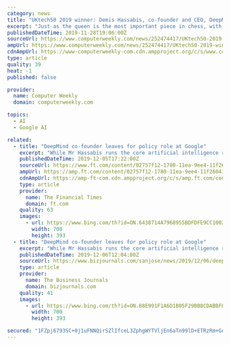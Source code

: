 ```yaml
---
category: news
title: "UKtech50 2019 winner: Demis Hassabis, co-founder and CEO, DeepMind"
excerpt: "Just as the queen is the most important piece in chess, with its ability to move anywhere across the board, DeepMind founder and chief executive Demis Hassabis is at the centre of an emerging world order where artificial intelligence (AI) will impact every ..."
publishedDateTime: 2019-11-28T19:06:00Z
sourceUrl: https://www.computerweekly.com/news/252474417/UKtech50-2019-winner-Demis-Hassabis-co-founder-and-CEO-DeepMind
ampUrl: https://www.computerweekly.com/news/252474417/UKtech50-2019-winner-Demis-Hassabis-co-founder-and-CEO-DeepMind?amp=1
cdnAmpUrl: https://www-computerweekly-com.cdn.ampproject.org/c/s/www.computerweekly.com/news/252474417/UKtech50-2019-winner-Demis-Hassabis-co-founder-and-CEO-DeepMind?amp=1
type: article
quality: 39
heat: -1
published: false

provider:
  name: Computer Weekly
  domain: computerweekly.com

topics:
  - AI
  - Google AI

related:
  - title: "DeepMind co-founder leaves for policy role at Google"
    excerpt: "While Mr Hassabis runs the core artificial intelligence research at DeepMind ... infra and [self-driving car company] Waymo,” according to LinkedIn profiles of employees. Mr Hassabis pointed to other examples of collaboration, including research using machine learning to accelerate ecological research in the Serengeti, and work with Waymo ..."
    publishedDateTime: 2019-12-05T17:22:00Z
    sourceUrl: https://www.ft.com/content/02757f12-1780-11ea-9ee4-11f260415385
    ampUrl: https://amp.ft.com/content/02757f12-1780-11ea-9ee4-11f260415385
    cdnAmpUrl: https://amp-ft-com.cdn.ampproject.org/c/s/amp.ft.com/content/02757f12-1780-11ea-9ee4-11f260415385
    type: article
    provider:
      name: The Financial Times
      domain: ft.com
    quality: 63
    images:
      - url: https://www.bing.com/th?id=ON.6438714A7968955BDFDFE9CC1002A9A4
        width: 700
        height: 393
  - title: "DeepMind co-founder leaves for policy role at Google"
    excerpt: "While Mr Hassabis runs the core artificial intelligence research at DeepMind ... infra and [self-driving car company] Waymo,” according to LinkedIn profiles of employees. Mr Hassabis pointed to other examples of collaboration, including research using machine learning to accelerate ecological research in the Serengeti, and work with Waymo ..."
    publishedDateTime: 2019-12-06T12:04:00Z
    sourceUrl: https://www.bizjournals.com/sanjose/news/2019/12/06/deepmind-co-founder-leaves-for-policy-role-at.html
    type: article
    provider:
      name: The Business Journals
      domain: bizjournals.com
    quality: 41
    images:
      - url: https://www.bing.com/th?id=ON.88E991F1A6D1B05F29BB8CDABBFEAA1A
        width: 700
        height: 393

secured: "1FZpj6793SC+0j1uFNNQirSZlIfceL3ZphgWYTVljEn6aTn99lD+ETRzRm+Go/Veb+glf4YIeb4gBw+9QM8I/1Wa2JHy4Da5XyeX05yhIzGHrqT4qU+U7fUS12/HAdVw9/7FZMjYx5WVDTS3egYHWcnkvX1ntr16v470ILWi02RMJfrY3WYp9l4+gCpASi/qi18rVkKon5ML0MAjdAdxgxe4VqT25Nz8p2U/CiEGZ6f5clbpDhsaEHCBMzygUH60KQidmA4VYwgMC/vOZmHz2w==;oBuue4PLk4cie1bJZGUn+Q=="
---
```


